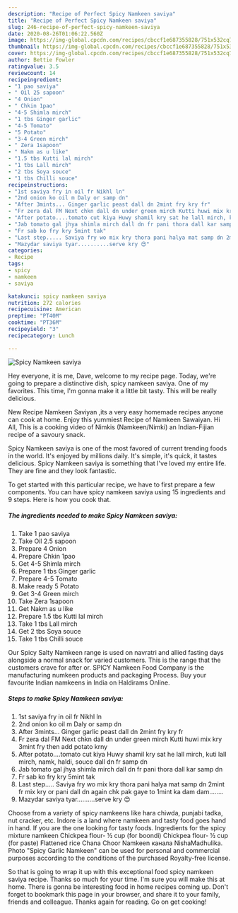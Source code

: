 ```yaml
---
description: "Recipe of Perfect Spicy Namkeen saviya"
title: "Recipe of Perfect Spicy Namkeen saviya"
slug: 246-recipe-of-perfect-spicy-namkeen-saviya
date: 2020-08-26T01:06:22.560Z
image: https://img-global.cpcdn.com/recipes/cbccf1e687355828/751x532cq70/spicy-namkeen-saviya-recipe-main-photo.jpg
thumbnail: https://img-global.cpcdn.com/recipes/cbccf1e687355828/751x532cq70/spicy-namkeen-saviya-recipe-main-photo.jpg
cover: https://img-global.cpcdn.com/recipes/cbccf1e687355828/751x532cq70/spicy-namkeen-saviya-recipe-main-photo.jpg
author: Bettie Fowler
ratingvalue: 3.5
reviewcount: 14
recipeingredient:
- "1 pao saviya"
- " Oil 25 sapoon"
- "4 Onion"
- " Chkin 1pao"
- "4-5 Shimla mirch"
- "1 tbs Ginger garlic"
- "4-5 Tomato"
- "5 Potato"
- "3-4 Green mirch"
- " Zera 1sapoon"
- " Nakm as u like"
- "1.5 tbs Kutti lal mirch"
- "1 tbs Lall mirch"
- "2 tbs Soya souce"
- "1 tbs Chilli souce"
recipeinstructions:
- "1st saviya fry in oil fr Nikhl ln"
- "2nd onion ko oil m Daly or samp dn"
- "After 3mints... Ginger garlic peast dall dn 2mint fry kry fr"
- "Fr zera dal FM Next chkn dall dn under green mirch Kutti huwi mix kry 3mint fry then add potato krny"
- "After potato....tomato cut kiya Huwy shamil kry sat he lall mirch, kuti lall mirch, namk, haldi, souce dall dn fr samp dn"
- "Jab tomato gal jhya shimla mirch dall dn fr pani thora dall kar samp dn"
- "Fr sab ko fry kry 5mint tak"
- "Last step..... Saviya fry wo mix kry thora pani halya mat samp dn 2mint fr mix kry or pani dall dn again chk pak gaye to 1mint ka dam dam........"
- "Mazydar saviya tyar..........serve kry 😍"
categories:
- Recipe
tags:
- spicy
- namkeen
- saviya

katakunci: spicy namkeen saviya 
nutrition: 272 calories
recipecuisine: American
preptime: "PT40M"
cooktime: "PT36M"
recipeyield: "3"
recipecategory: Lunch

---
```



![Spicy Namkeen saviya](https://img-global.cpcdn.com/recipes/cbccf1e687355828/751x532cq70/spicy-namkeen-saviya-recipe-main-photo.jpg)

Hey everyone, it is me, Dave, welcome to my recipe page. Today, we're going to prepare a distinctive dish, spicy namkeen saviya. One of my favorites. This time, I'm gonna make it a little bit tasty. This will be really delicious.

New Recipe Namkeen Saviyan ,its a very easy homemade recipes anyone can cook at home. Enjoy this yummiest Recipe of Namkeen Sawaiyan. Hi All, This is a cooking video of Nimkis (Namkeen/Nimki) an Indian-Fijian recipe of a savoury snack.

Spicy Namkeen saviya is one of the most favored of current trending foods in the world. It's enjoyed by millions daily. It's simple, it's quick, it tastes delicious. Spicy Namkeen saviya is something that I've loved my entire life. They are fine and they look fantastic.


To get started with this particular recipe, we have to first prepare a few components. You can have spicy namkeen saviya using 15 ingredients and 9 steps. Here is how you cook that.

<!--inarticleads1-->

##### The ingredients needed to make Spicy Namkeen saviya:

1. Take 1 pao saviya
1. Take  Oil 2.5 sapoon
1. Prepare 4 Onion
1. Prepare  Chkin 1pao
1. Get 4-5 Shimla mirch
1. Prepare 1 tbs Ginger garlic
1. Prepare 4-5 Tomato
1. Make ready 5 Potato
1. Get 3-4 Green mirch
1. Take  Zera 1sapoon
1. Get  Nakm as u like
1. Prepare 1.5 tbs Kutti lal mirch
1. Take 1 tbs Lall mirch
1. Get 2 tbs Soya souce
1. Take 1 tbs Chilli souce


Our Spicy Salty Namkeen range is used on navratri and allied fasting days alongside a normal snack for varied customers. This is the range that the customers crave for after or. SPICY Namkeen Food Company is the manufacturing numkeen products and packaging Process. Buy your favourite Indian namkeens in India on Haldirams Online. 

<!--inarticleads2-->

##### Steps to make Spicy Namkeen saviya:

1. 1st saviya fry in oil fr Nikhl ln
1. 2nd onion ko oil m Daly or samp dn
1. After 3mints... Ginger garlic peast dall dn 2mint fry kry fr
1. Fr zera dal FM Next chkn dall dn under green mirch Kutti huwi mix kry 3mint fry then add potato krny
1. After potato....tomato cut kiya Huwy shamil kry sat he lall mirch, kuti lall mirch, namk, haldi, souce dall dn fr samp dn
1. Jab tomato gal jhya shimla mirch dall dn fr pani thora dall kar samp dn
1. Fr sab ko fry kry 5mint tak
1. Last step..... Saviya fry wo mix kry thora pani halya mat samp dn 2mint fr mix kry or pani dall dn again chk pak gaye to 1mint ka dam dam........
1. Mazydar saviya tyar..........serve kry 😍


Choose from a variety of spicy namkeens like hara chiwda, punjabi tadka, nut cracker, etc. Indore is a land where namkeen and tasty food goes hand in hand. If you are the one looking for tasty foods. Ingredients for the spicy mixture namkeen Chickpea flour- ½ cup (for boondi) Chickpea flour- ½ cup (for paste) Flattened rice Chana Choor Namkeen канала NishaMadhulika. Photo &#34;Spicy Garlic Namkeen&#34; can be used for personal and commercial purposes according to the conditions of the purchased Royalty-free license. 

So that is going to wrap it up with this exceptional food spicy namkeen saviya recipe. Thanks so much for your time. I'm sure you will make this at home. There is gonna be interesting food in home recipes coming up. Don't forget to bookmark this page in your browser, and share it to your family, friends and colleague. Thanks again for reading. Go on get cooking!
